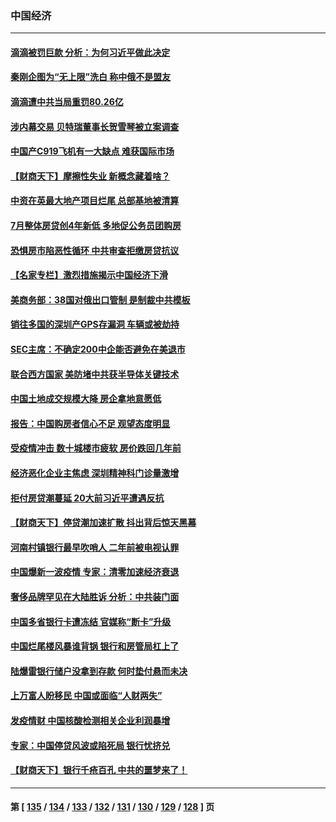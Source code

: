 ### 中国经济
---
#### [滴滴被罚巨款 分析：为何习近平做此决定](../../pages/ncid283/n13786090.md) 
#### [秦刚企图为“无上限”洗白 称中俄不是盟友](../../pages/ncid283/n13785999.md) 
#### [滴滴遭中共当局重罚80.26亿](../../pages/ncid283/n13785971.md) 
#### [涉内幕交易 贝特瑞董事长贺雪琴被立案调查](../../pages/ncid283/n13785952.md) 
#### [中国产C919飞机有一大缺点 难获国际市场](../../pages/ncid283/n13785627.md) 
#### [【财商天下】摩擦性失业 新概念藏着啥？](../../pages/ncid283/n13785485.md) 
#### [中资在英最大地产项目烂尾 总部基地被清算](../../pages/ncid283/n13785551.md) 
#### [7月整体房贷创4年新低 多地促公务员团购房](../../pages/ncid283/n13785316.md) 
#### [恐惧房市陷恶性循环 中共审查拒缴房贷抗议](../../pages/ncid283/n13785557.md) 
#### [【名家专栏】激烈措施揭示中国经济下滑](../../pages/ncid283/n13785386.md) 
#### [美商务部：38国对俄出口管制 是制裁中共模板](../../pages/ncid283/n13785546.md) 
#### [销往多国的深圳产GPS存漏洞 车辆或被劫持](../../pages/ncid283/n13785393.md) 
#### [SEC主席：不确定200中企能否避免在美退市](../../pages/ncid283/n13785490.md) 
#### [联合西方国家 美防堵中共获半导体关键技术](../../pages/ncid283/n13784887.md) 
#### [中国土地成交规模大降 房企拿地意愿低](../../pages/ncid283/n13784884.md) 
#### [报告：中国购房者信心不足 观望态度明显](../../pages/ncid283/n13784858.md) 
#### [受疫情冲击 数十城楼市疲软 房价跌回几年前](../../pages/ncid283/n13785289.md) 
#### [经济恶化企业主焦虑 深圳精神科门诊量激增](../../pages/ncid283/n13785151.md) 
#### [拒付房贷潮蔓延 20大前习近平遭遇反抗](../../pages/ncid283/n13784854.md) 
#### [【财商天下】停贷潮加速扩散 抖出背后惊天黑幕](../../pages/ncid283/n13784797.md) 
#### [河南村镇银行最早吹哨人 二年前被电视认罪](../../pages/ncid283/n13784782.md) 
#### [中国爆新一波疫情 专家：清零加速经济衰退](../../pages/ncid283/n13784702.md) 
#### [奢侈品牌罕见在大陆胜诉 分析：中共装门面](../../pages/ncid283/n13784478.md) 
#### [中国多省银行卡遭冻结 官媒称“断卡”升级](../../pages/ncid283/n13784453.md) 
#### [中国烂尾楼风暴谁背锅 银行和房管局杠上了](../../pages/ncid283/n13784413.md) 
#### [陆爆雷银行储户没拿到存款 何时垫付悬而未决](../../pages/ncid283/n13784344.md) 
#### [上万富人盼移民 中国或面临“人财两失”](../../pages/ncid283/n13784281.md) 
#### [发疫情财 中国核酸检测相关企业利润暴增](../../pages/ncid283/n13784124.md) 
#### [专家：中国停贷风波或陷死局 银行忧挤兑](../../pages/ncid283/n13784052.md) 
#### [【财商天下】银行千疮百孔 中共的噩梦来了！](../../pages/ncid283/n13784049.md) 

---
#### 第 [ [135](./135.md) / [134](./134.md) / [133](./133.md) / [132](./132.md) / [131](./131.md) / [130](./130.md) / [129](./129.md) / [128](./128.md) ] 页
